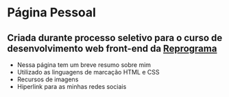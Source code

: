 # Página Pessoal
## Criada durante processo seletivo para o curso de desenvolvimento web front-end da [Reprograma](https://reprograma.com.br/)

* Nessa página tem um breve resumo sobre mim
* Utilizado as linguagens de marcação HTML e CSS
* Recursos de imagens
* Hiperlink para as minhas redes sociais
